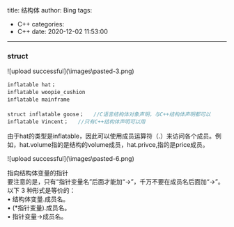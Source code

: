 title: 结构体
author: Bing
tags:
  - C++
categories:
  - C++
date: 2020-12-02 11:53:00
---
### struct  

![upload successful](\\images\pasted-3.png\)
```c
inflatable hat；   
inflatable woopie_cushion     
inflatable mainframe   

struct inflatable goose；   //C语言结构体对象声明，与C++结构体声明都可以
inflatable Vincent；   //只有C++结构体声明可以用
```
由于hat的类型是inflatable，因此可以使用成员运算符（.）来访问各个成员。例如，hat.volume指的是结构的volume成员，hat.privce,指的是price成员。

![upload successful](\\images\pasted-6.png\)

指向结构体变量的指针  
要注意的是，只有“指针变量名”后面才能加“->”，千万不要在成员名后面加“->”。  
以下 3 种形式是等价的：  
• 结构体变量.成员名。  
• (*指针变量).成员名。  
• 指针变量->成员名。  